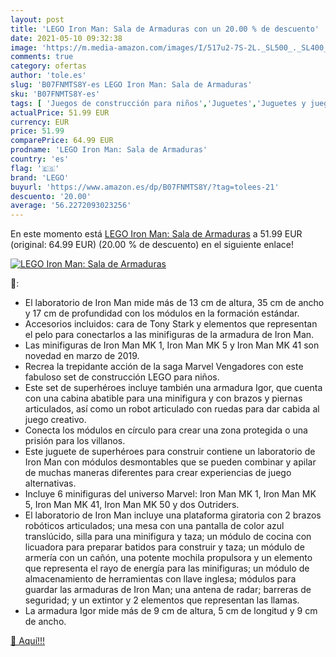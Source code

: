 ```yaml
---
layout: post
title: 'LEGO Iron Man: Sala de Armaduras con un 20.00 % de descuento'
date: 2021-05-10 09:32:38
image: 'https://m.media-amazon.com/images/I/517u2-7S-2L._SL500_._SL400_.jpg'
comments: true
category: ofertas
author: 'tole.es'
slug: 'B07FNMTS8Y-es LEGO Iron Man: Sala de Armaduras'
sku: 'B07FNMTS8Y-es'
tags: [ 'Juegos de construcción para niños','Juguetes','Juguetes y juegos','lego', ]
actualPrice: 51.99 EUR
currency: EUR
price: 51.99
comparePrice: 64.99 EUR
prodname: 'LEGO Iron Man: Sala de Armaduras'
country: 'es'
flag: '🇪🇸'
brand: 'LEGO'
buyurl: 'https://www.amazon.es/dp/B07FNMTS8Y/?tag=tolees-21'
descuento: '20.00'
average: '56.2272093023256'
---
```


En este momento está [LEGO Iron Man: Sala de Armaduras](https://www.amazon.es/dp/B07FNMTS8Y/?tag=tolees-21) a 51.99 EUR (original: 64.99 EUR) (20.00 %  de descuento) en el siguiente enlace!

[![LEGO Iron Man: Sala de Armaduras](https://m.media-amazon.com/images/I/517u2-7S-2L._SL500_._SL400_.jpg)](https://www.amazon.es/dp/B07FNMTS8Y/?tag=tolees-21)

🔎:

- El laboratorio de Iron Man mide más de 13 cm de altura, 35 cm de ancho y 17 cm de profundidad con los módulos en la formación estándar.
- Accesorios incluidos: cara de Tony Stark y elementos que representan el pelo para conectarlos a las minifiguras de la armadura de Iron Man.
- Las minifiguras de Iron Man MK 1, Iron Man MK 5 y Iron Man MK 41 son novedad en marzo de 2019.
- Recrea la trepidante acción de la saga Marvel Vengadores con este fabuloso set de construcción LEGO para niños.
- Este set de superhéroes incluye también una armadura Igor, que cuenta con una cabina abatible para una minifigura y con brazos y piernas articulados, así como un robot articulado con ruedas para dar cabida al juego creativo.
- Conecta los módulos en círculo para crear una zona protegida o una prisión para los villanos.
- Este juguete de superhéroes para construir contiene un laboratorio de Iron Man con módulos desmontables que se pueden combinar y apilar de muchas maneras diferentes para crear experiencias de juego alternativas.
- Incluye 6 minifiguras del universo Marvel: Iron Man MK 1, Iron Man MK 5, Iron Man MK 41, Iron Man MK 50 y dos Outriders.
- El laboratorio de Iron Man incluye una plataforma giratoria con 2 brazos robóticos articulados; una mesa con una pantalla de color azul translúcido, silla para una minifigura y taza; un módulo de cocina con licuadora para preparar batidos para construir y taza; un módulo de armería con un cañón, una potente mochila propulsora y un elemento que representa el rayo de energía para las minifiguras; un módulo de almacenamiento de herramientas con llave inglesa; módulos para guardar las armaduras de Iron Man; una antena de radar; barreras de seguridad; y un extintor y 2 elementos que representan las llamas.
- La armadura Igor mide más de 9 cm de altura, 5 cm de longitud y 9 cm de ancho.

[🛒 Aquí!!!](https://www.amazon.es/dp/B07FNMTS8Y/?tag=tolees-21)
